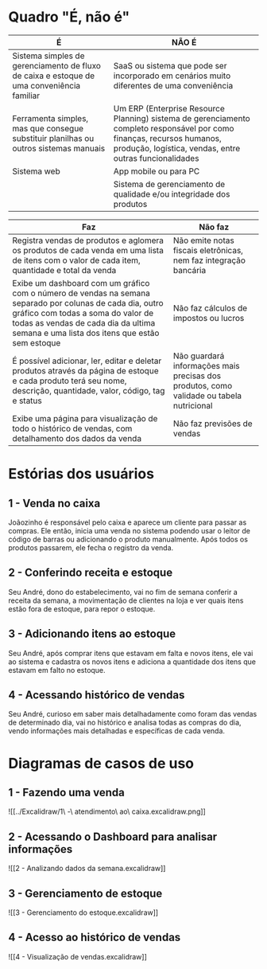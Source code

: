 # Quadro "É, não é"

| É                                                                                         | NÃO É                                                                                                                                                                              |
| ----------------------------------------------------------------------------------------- | ---------------------------------------------------------------------------------------------------------------------------------------------------------------------------------- |
| Sistema simples de gerenciamento de fluxo de caixa e estoque de uma conveniência familiar | SaaS ou sistema que pode ser incorporado em cenários muito diferentes de uma conveniência                                                                                          |
| Ferramenta simples, mas que consegue substituir planilhas ou outros sistemas manuais      | Um ERP (Enterprise Resource Planning) sistema de gerenciamento completo responsável por como finanças, recursos humanos, produção, logística, vendas, entre outras funcionalidades |
| Sistema web                                                                               | App mobile ou para PC                                                                                                                                                              |
|                                                                                           | Sistema de gerenciamento de qualidade e/ou integridade dos produtos                                                                                                                |

| Faz                                                                                                                                                                                                                                      | Não faz                                                                                  |
| ---------------------------------------------------------------------------------------------------------------------------------------------------------------------------------------------------------------------------------------- | ---------------------------------------------------------------------------------------- |
| Registra vendas de produtos e aglomera os produtos de cada venda em uma lista de itens com o valor de cada item, quantidade e total da venda                                                                                             | Não emite notas fiscais eletrônicas, nem faz integração bancária                         |
| Exibe um dashboard com um gráfico com o número de vendas na semana separado por colunas de cada dia, outro gráfico com todas a soma do valor de todas as vendas de cada dia da ultima semana e uma lista dos itens que estão sem estoque | Não faz cálculos de impostos ou lucros                                                   |
| É possível adicionar, ler, editar e deletar produtos através da página de estoque e cada produto terá seu nome, descrição, quantidade, valor, código, tag e status                                                                       | Não guardará informações mais precisas dos produtos, como validade ou tabela nutricional |
| Exibe uma página para visualização de todo o histórico de vendas, com detalhamento dos dados da venda                                                                                                                                    | Não faz previsões de vendas                                                              |

# Estórias dos usuários

## 1 - Venda no caixa

Joãozinho é responsável pelo caixa e aparece um cliente para passar as compras. Ele então, inicia uma venda no sistema podendo usar o leitor de código de barras ou adicionando o produto manualmente. Após todos os produtos passarem, ele fecha o registro da venda.

## 2 - Conferindo receita e estoque

Seu André, dono do estabelecimento, vai no fim de semana conferir a receita da semana, a movimentação de clientes na loja e ver quais itens estão fora de estoque, para repor o estoque.

## 3 - Adicionando itens ao estoque

Seu André, após comprar itens que estavam em falta e novos itens, ele vai ao sistema e cadastra os novos itens e adiciona a quantidade dos itens que estavam em falto no estoque.

## 4 - Acessando histórico de vendas

Seu André, curioso em saber mais detalhadamente como foram das vendas de determinado dia, vai no histórico e analisa todas as compras do dia, vendo informações mais detalhadas e específicas de cada venda.

# Diagramas de casos de uso

## 1 - Fazendo uma venda

![[../Excalidraw/1\ -\ atendimento\ ao\ caixa.excalidraw.png]]

## 2 - Acessando o Dashboard para analisar informações

![[2 - Analizando dados da semana.excalidraw]]

## 3 - Gerenciamento de estoque

![[3 - Gerenciamento do estoque.excalidraw]]

## 4 - Acesso ao histórico de vendas

![[4 - Visualização de vendas.excalidraw]]
